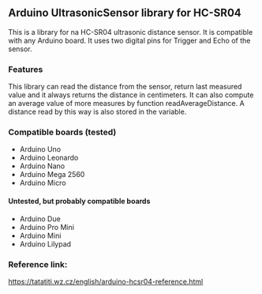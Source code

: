 ## Arduino UltrasonicSensor library for HC-SR04
This is a library for na HC-SR04 ultrasonic distance sensor. It is compatible with any Arduino board. It uses two digital pins for Trigger and Echo of the sensor.
### Features
This library can read the distance from the sensor, return last measured value and it always returns the distance in centimeters. It can also compute an average value of more measures by function readAverageDistance. A distance read by this way is also stored in the variable.
### Compatible boards (tested)
 - Arduino Uno
 - Arduino Leonardo
 - Arduino Nano
 - Arduino Mega 2560
 - Arduino Micro
#### Untested, but probably compatible boards
 - Arduino Due
 - Arduino Pro Mini
 - Arduino Mini
 - Arduino Lilypad
### Reference link:
<https://tatatiti.wz.cz/english/arduino-hcsr04-reference.html>
